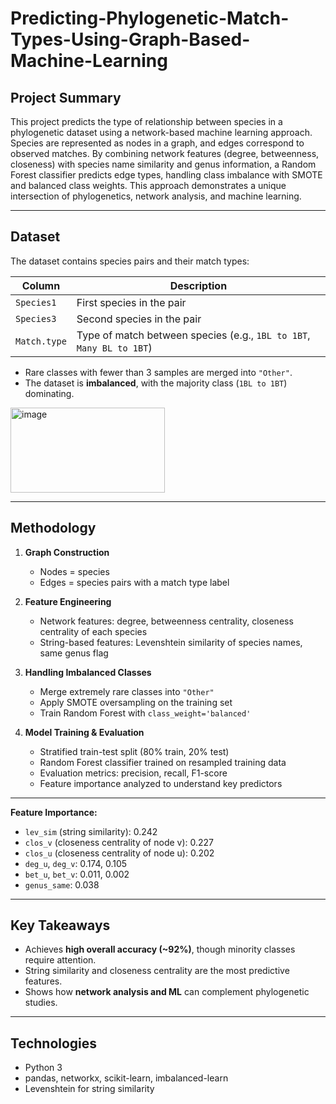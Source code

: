 # Predicting-Phylogenetic-Match-Types-Using-Graph-Based-Machine-Learning


## Project Summary
This project predicts the type of relationship between species in a phylogenetic dataset using a network-based machine learning approach. Species are represented as nodes in a graph, and edges correspond to observed matches. By combining network features (degree, betweenness, closeness) with species name similarity and genus information, a Random Forest classifier predicts edge types, handling class imbalance with SMOTE and balanced class weights. This approach demonstrates a unique intersection of phylogenetics, network analysis, and machine learning.

---

## Dataset
The dataset contains species pairs and their match types:

| Column      | Description |
|------------|-------------|
| `Species1` | First species in the pair |
| `Species3` | Second species in the pair |
| `Match.type` | Type of match between species (e.g., `1BL to 1BT`, `Many BL to 1BT`) |

- Rare classes with fewer than 3 samples are merged into `"Other"`.  
- The dataset is **imbalanced**, with the majority class (`1BL to 1BT`) dominating.

<img width="247" height="136" alt="image" src="https://github.com/user-attachments/assets/d66d5587-b7c7-4c8b-a4d2-4a19f9547abe" />

---

## Methodology

1. **Graph Construction**
   - Nodes = species  
   - Edges = species pairs with a match type label

2. **Feature Engineering**
   - Network features: degree, betweenness centrality, closeness centrality of each species  
   - String-based features: Levenshtein similarity of species names, same genus flag

3. **Handling Imbalanced Classes**
   - Merge extremely rare classes into `"Other"`  
   - Apply SMOTE oversampling on the training set  
   - Train Random Forest with `class_weight='balanced'`

4. **Model Training & Evaluation**
   - Stratified train-test split (80% train, 20% test)  
   - Random Forest classifier trained on resampled training data  
   - Evaluation metrics: precision, recall, F1-score  
   - Feature importance analyzed to understand key predictors

---


**Feature Importance:**
- `lev_sim` (string similarity): 0.242  
- `clos_v` (closeness centrality of node v): 0.227  
- `clos_u` (closeness centrality of node u): 0.202  
- `deg_u`, `deg_v`: 0.174, 0.105  
- `bet_u`, `bet_v`: 0.011, 0.002  
- `genus_same`: 0.038  

---

## Key Takeaways
- Achieves **high overall accuracy (~92%)**, though minority classes require attention.  
- String similarity and closeness centrality are the most predictive features.  
- Shows how **network analysis and ML** can complement phylogenetic studies.  

---

## Technologies
- Python 3  
- pandas, networkx, scikit-learn, imbalanced-learn  
- Levenshtein for string similarity  





